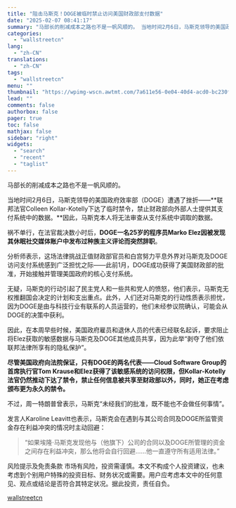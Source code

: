 ```yaml
---
title: "阻击马斯克！DOGE被临时禁止访问美国财政部支付数据"
date: "2025-02-07 08:41:17"
summary: "马部长的削减成本之路也不是一帆风顺的。 当地时间2月6日，马斯克领导的美国政府效率部（DOGE）遭遇..."
categories:
  - "wallstreetcn"
lang:
  - "zh-CN"
translations:
  - "zh-CN"
tags:
  - "wallstreetcn"
menu: ""
thumbnail: "https://wpimg-wscn.awtmt.com/7a611e56-0e04-40d4-acd0-bc230fc9f5cc.jpeg"
lead: ""
comments: false
authorbox: false
pager: true
toc: false
mathjax: false
sidebar: "right"
widgets:
  - "search"
  - "recent"
  - "taglist"
---
```


马部长的削减成本之路也不是一帆风顺的。

当地时间2月6日，马斯克领导的美国政府效率部（DOGE）遭遇了挫折——**联邦法官Colleen Kollar-Kotelly下达了临时禁令，禁止财政部向外部人士提供其支付系统中的数据。**因此，马斯克本人将无法审查从支付系统中调取的数据。

祸不单行，在法官裁决数小时后，**DOGE一名25岁的程序员Marko Elez因被发现其休眠社交媒体账户中发布过种族主义评论而突然辞职**。

分析师表示，这场法律挑战正值财政部官员和白宫努力平息外界对马斯克及DOGE访问支付系统感到广泛担忧之际——此前1月，DOGE成功获得了美国财政部的批准，开始接触并管理美国政府的核心支付系统。

无疑，马斯克的行动引起了民主党人和一些共和党人的愤怒，他们表示，马斯克无权推翻国会决定的计划和支出重点。此外，人们还对马斯克的行动性质表示担忧，因为DOGE是由与科技行业有联系的人员运营的，他们未经参议院确认，可能会从DOGE的决策中获利。

因此，在本周早些时候，美国政府雇员和退休人员的代表已经联名起诉，要求阻止将Elez获取的敏感数据与马斯克及DOGE其他成员共享，因为此举“剥夺了他们依联邦法律所享有的隐私保护”。

**尽管美国政府向法院保证，只有DOGE的两名代表——Cloud Software Group的首席执行官Tom Krause和Elez获得了该敏感系统的访问权限，但Kollar-Kotelly法官仍然推动下达了禁令，禁止任何信息被共享至财政部以外，同时，她正在考虑颁布更为永久的禁令。**

不过，周一特朗普曾表示，马斯克“未经我们的批准，既不能也不会做任何事情”。

发言人Karoline Leavitt也表示，马斯克会在遇到与其公司合同及DOGE所监管资金存在利益冲突的情况时主动回避：

> “如果埃隆·马斯克发现他与（他旗下）公司的合同以及DOGE所管理的资金之间存在利益冲突，那么他将会自行回避……他一直遵守所有适用法律。”

风险提示及免责条款
市场有风险，投资需谨慎。本文不构成个人投资建议，也未考虑到个别用户特殊的投资目标、财务状况或需要。用户应考虑本文中的任何意见、观点或结论是否符合其特定状况。据此投资，责任自负。

[wallstreetcn](https://wallstreetcn.com/articles/3740537)
